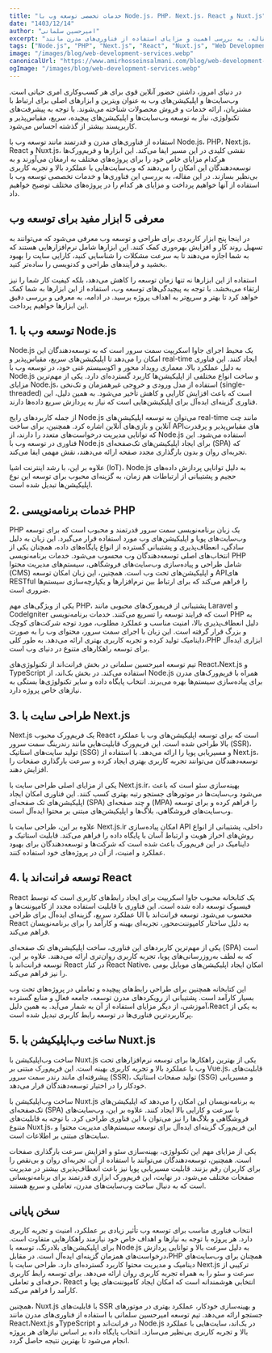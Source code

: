```yaml
---
title: "خدمات تخصصی توسعه وب با Node.js، PHP، Next.js، React و Nuxt.js"  
date: "1403/12/14"  
author: "امیرحسین سلمانی"  
excerpt: "در این مقاله، به بررسی اهمیت و مزایای استفاده از فناوری‌های مدرن مانند Node.js، PHP، Next.js، React و Nuxt.js در توسعه وب‌سایت‌ها و اپلیکیشن‌های وب پرداخته می‌شود."  
tags: ["Node.js", "PHP", "Next.js", "React", "Nuxt.js", "Web Development", "Programming"]  
image: "/images/blog/web-development-services.webp"  
canonicalUrl: "https://www.amirhosseinsalmani.com/blog/web-development-services"  
ogImage: "/images/blog/web-development-services.webp"  
---
```


در دنیای امروز، داشتن حضور آنلاین قوی برای هر کسب‌وکاری امری حیاتی است. وب‌سایت‌ها و اپلیکیشن‌های وب به ‌عنوان ویترین و ابزارهای اصلی برای ارتباط با مشتریان، ارائه خدمات و فروش محصولات شناخته می‌شوند. با توجه به پیشرفت‌های تکنولوژی، نیاز به توسعه وب‌سایت‌ها و اپلیکیشن‌های پیچیده، سریع، مقیاس‌پذیر و کاربرپسند بیشتر از گذشته احساس می‌شود. 

استفاده از فناوری‌های مدرن و قدرتمند مانند توسعه وب با Node.js، PHP، Next.js، React و  Nuxt.js، نقشی کلیدی در این مسیر ایفا می‌کند. این ابزارها و فریم‌ورک‌ها هرکدام مزایای خاص خود را برای پروژه‌های مختلف به ارمغان می‌آورند و به توسعه‌دهندگان این امکان را می‌دهند که وب‌سایت‌هایی با عملکرد بالا و تجربه کاربری بی‌نظیر بسازند. در این مقاله، به بررسی این فناوری‌ها و خدمات تخصصی توسعه وب با استفاده از آنها خواهیم پرداخت و مزایای هر کدام را در پروژه‌های مختلف توضیح خواهیم داد.

## معرفی 5 ابزار مفید برای توسعه وب

در اینجا پنج ابزار کاربردی برای طراحی و توسعه وب معرفی می‌شود که می‌توانند به تسهیل روند کار و افزایش بهره‌وری کمک کنند. این ابزارها شامل نرم‌افزارهایی هستند که به شما اجازه می‌دهند تا به سرعت مشکلات را شناسایی کنید، کارایی سایت را بهبود بخشید و فرآیندهای طراحی و کدنویسی را ساده‌تر کنید. 

استفاده از این ابزارها نه تنها زمان توسعه را کاهش می‌دهد، بلکه کیفیت کار شما را نیز ارتقاء می‌بخشد. با توجه به پیچیدگی‌های توسعه وب، استفاده از این ابزارها به شما کمک خواهد کرد تا بهتر و سریع‌تر به اهداف پروژه برسید. در ادامه، به معرفی و بررسی دقیق این ابزارها خواهیم پرداخت.

## 1. توسعه وب با Node.js

Node.js  یک محیط اجرای جاوا اسکریپت سمت سرور است که به توسعه‌دهندگان این امکان را می‌دهد تا اپلیکیشن‌های سریع، مقیاس‌پذیر و real-time ایجاد کنند. این فناوری به دلیل عملکرد بالا، معماری رویداد محور و اکوسیستم غنی خود، در توسعه وب با Node.js و ساخت انواع مختلفی از اپلیکیشن‌ها کاربرد گسترده‌ای دارد. یکی از مهم‌ترین مزایای  Node.js، استفاده از مدل ورودی و خروجی غیرهمزمان و تک‌نخی (single-threaded)  است که باعث افزایش کارایی و کاهش تأخیر می‌شود. به همین دلیل، این فناوری گزینه‌ای ایده‌آل برای اپلیکیشن‌هایی است که نیاز به پردازش سریع داده‌ها دارند.

از جمله کاربردهای رایج Node.js می‌توان به توسعه اپلیکیشن‌های real-time مانند چت آنلاین و بازی‌های آنلاین اشاره کرد. همچنین، برای ساخت APIهای مقیاس‌پذیر و پرقدرت که توانایی مدیریت درخواست‌های متعدد را دارند، از Node.js استفاده می‌شود. این فناوری در توسعه وب با Node.js برای ایجاد اپلیکیشن‌های تک‌صفحه‌ای (SPA) که تجربه‌ای روان و بدون بارگذاری مجدد صفحه ارائه می‌دهند، نقش مهمی ایفا می‌کند. 

علاوه بر این، با رشد اینترنت اشیا (IoT)، Node.js  به دلیل توانایی پردازش داده‌های حجیم و پشتیبانی از ارتباطات هم ‌زمان، به گزینه‌ای محبوب برای توسعه این نوع اپلیکیشن‌ها تبدیل شده است.

## 2. خدمات برنامه‌نویسی PHP

PHP  یک زبان برنامه‌نویسی سمت سرور قدرتمند و محبوب است که برای توسعه وب‌سایت‌های پویا و اپلیکیشن‌های وب مورد استفاده قرار می‌گیرد. این زبان به دلیل سادگی، انعطاف‌پذیری و پشتیبانی گسترده از انواع پایگاه‌های داده، همچنان یکی از انتخاب‌های اصلی توسعه‌دهندگان وب محسوب می‌شود. خدمات برنامه‌نویسی PHP شامل طراحی و پیاده‌سازی وب‌سایت‌های فروشگاهی، سیستم‌های مدیریت محتوا (CMS) و اپلیکیشن‌های تحت وب است. همچنین، این زبان امکان توسعه APIهای RESTful را فراهم می‌کند که برای ارتباط بین نرم‌افزارها و یکپارچه‌سازی سیستم‌ها ضروری است.

یکی از ویژگی‌های مهم PHP، پشتیبانی از فریمورک‌های محبوبی مانند Laravel و CodeIgniter است که فرایند توسعه را تسریع می‌کنند. خدمات برنامه‌نویسی PHP به دلیل انعطاف‌پذیری بالا، امنیت مناسب و عملکرد مطلوب، مورد توجه شرکت‌های کوچک و بزرگ قرار گرفته است. این زبان با اجرای سمت سرور، محتوای وب را به ‌صورت داینامیک تولید کرده و تجربه کاربری بهتری ارائه می‌دهد. به ‌طور کلی،PHP ابزاری ایده‌آل برای توسعه راهکارهای متنوع در دنیای وب است.

تیم توسعه امیرحسین سلمانی در بخش فرانت‌اند از تکنولوژی‌های React،Next.js  و TypeScript استفاده می‌کند. در بخش بک‌اند، از Node.js همراه با فریم‌ورک‌های مدرن برای پیاده‌سازی سیستم‌ها بهره می‌برند. انتخاب پایگاه داده و سایر تکنولوژی‌ها بستگی به نیازهای خاص پروژه دارد. 

## 3. طراحی سایت با Next.js

Next.js  یک فریم‌ورک محبوب React است که برای توسعه اپلیکیشن‌های وب با عملکرد بالا طراحی شده است. این فریم‌ورک قابلیت‌هایی مانند رندرینگ سمت سرور (SSR)، تولید سایت‌های استاتیک (SSG) و مسیریابی پویا را ارائه می‌دهد. با استفاده از Next.js، توسعه‌دهندگان می‌توانند تجربه کاربری بهتری ایجاد کرده و سرعت بارگذاری صفحات را افزایش دهند.

یکی از مزایای اصلی طراحی سایت با Next.js.ir، بهینه‌سازی سئو است که باعث می‌شود وب‌سایت‌ها در موتورهای جستجو رتبه بهتری کسب کنند. این فناوری امکان ایجاد اپلیکیشن‌های تک صفحه‌ای (SPA) و چند صفحه‌ای (MPA) را فراهم کرده و برای توسعه وب‌سایت‌های فروشگاهی، بلاگ‌ها و اپلیکیشن‌های مبتنی بر محتوا ایده‌آل است.

علاوه بر این، طراحی سایت با Next.js.ir امکان پیاده‌سازی API داخلی، پشتیبانی از انواع روش‌های احراز هویت و ارتباط آسان با پایگاه داده را فراهم می‌کند. قابلیت استاتیک و داینامیک در این فریم‌ورک باعث شده است که شرکت‌ها و توسعه‌دهندگان برای بهبود عملکرد و امنیت، از آن در پروژه‌های خود استفاده کنند.

## 4. توسعه فرانت‌اند با React

React  یک کتابخانه محبوب جاوا اسکریپت برای ایجاد رابط‌های کاربری است که توسط فیسبوک توسعه داده شده است. این فناوری با قابلیت استفاده مجدد از کامپوننت‌ها و عملکرد سریع، گزینه‌ای ایده‌آل برای طراحی UI  محسوب می‌شود. توسعه فرانت‌اند با React به دلیل ساختار کامپوننت‌محور، تجربه‌ای بهینه و کارآمد را برای برنامه‌نویسان فراهم می‌کند.

یکی از مهم‌ترین کاربردهای این فناوری، ساخت اپلیکیشن‌های تک صفحه‌ای (SPA) است که به لطف به‌روزرسانی‌های پویا، تجربه کاربری روان‌تری ارائه می‌دهند. علاوه بر این، توسعه فرانت‌اند با React در کنار React Native، امکان ایجاد اپلیکیشن‌های موبایل بومی را نیز فراهم می‌کند.

این کتابخانه همچنین برای طراحی رابط‌های پیچیده و تعاملی در پروژه‌های تحت وب بسیار کارآمد است. پشتیبانی از رویکردهای مدرن توسعه، جامعه فعال و منابع گسترده آموزشی، از دیگر مزایای استفاده از آن به شمار می‌آید. به همین دلیل،React  به یکی از پرکاربردترین فناوری‌ها در توسعه رابط کاربری تبدیل شده است.

## 5. ساخت وب‌اپلیکیشن با Nuxt.js

ساخت وب‌اپلیکیشن با Nuxt.js یکی از بهترین راهکارها برای توسعه نرم‌افزارهای تحت وب با عملکرد بالا و تجربه کاربری بهینه است. این فریم‌ورک مبتنی بر Vue.js، قابلیت‌های پیشرفته‌ای مانند رندر سمت سرور (SSR)، تولید صفحات استاتیک (SSG) و مسیریابی خودکار را در اختیار توسعه‌دهندگان قرار می‌دهد.

ساخت وب‌اپلیکیشن با Nuxt.js به برنامه‌نویسان این امکان را می‌دهد که اپلیکیشن‌های تک‌صفحه‌ای (SPA) با سرعت و کارایی بالا ایجاد کنند. علاوه بر این، وب‌سایت‌های فروشگاهی و بلاگ‌ها را نیز می‌توان با این فناوری طراحی کرد. با توجه به قابلیت‌های متنوع  Nuxt.js، این فریم‌ورک گزینه‌ای ایده‌آل برای توسعه سیستم‌های مدیریت محتوا و سایت‌های مبتنی بر اطلاعات است.

یکی از مزایای مهم این تکنولوژی، بهینه‌سازی سئو و افزایش سرعت بارگذاری صفحات است. همچنین، توسعه‌دهندگان می‌توانند با استفاده از آن، تجربه‌ای روان و بی‌نقص را برای کاربران رقم بزنند. قابلیت مسیریابی پویا نیز باعث انعطاف‌پذیری بیشتر در مدیریت صفحات مختلف می‌شود. در نهایت، این فریم‌ورک ابزاری قدرتمند برای برنامه‌نویسانی است که به دنبال ساخت وب‌سایت‌های مدرن، تعاملی و سریع هستند.

## سخن پایانی

انتخاب فناوری مناسب برای توسعه وب تأثیر زیادی بر عملکرد، امنیت و تجربه کاربری دارد. هر پروژه با توجه به نیازها و اهداف خاص خود نیازمند راهکارهایی متفاوت است. برای اپلیکیشن‌های بلادرنگ، توسعه با Node.js به دلیل سرعت بالا و توانایی پردازش درخواست‌های همزمان گزینه‌ای ایده‌آل است. در مقابل،PHP  همچنان برای وب‌سایت‌های دینامیک و مدیریت محتوا کاربرد گسترده‌ای دارد. طراحی سایت با Next.js ترکیبی از سرعت و سئو را به همراه تجربه کاربری روان ارائه می‌دهد. برای توسعه رابط کاربری حرفه‌ای و تعاملی، React انتخابی هوشمندانه است که امکان ایجاد کامپوننت‌های پویا و کارآمد را فراهم می‌کند. 

همچنین، Nuxt.js  با قابلیت‌های SSR و بهینه‌سازی خودکار، عملکرد بهتری در موتورهای جستجو ارائه می‌دهد. تیم توسعه امیرحسین سلمانی با استفاده از فناوری‌های مدرن مانند  React،Next.js  وTypeScript در فرانت‌اند و Node.js در بک‌اند، سایت‌هایی با عملکرد بالا و تجربه کاربری بی‌نظیر می‌سازد. انتخاب پایگاه داده بر اساس نیازهای هر پروژه انجام می‌شود تا بهترین نتیجه حاصل گردد.
